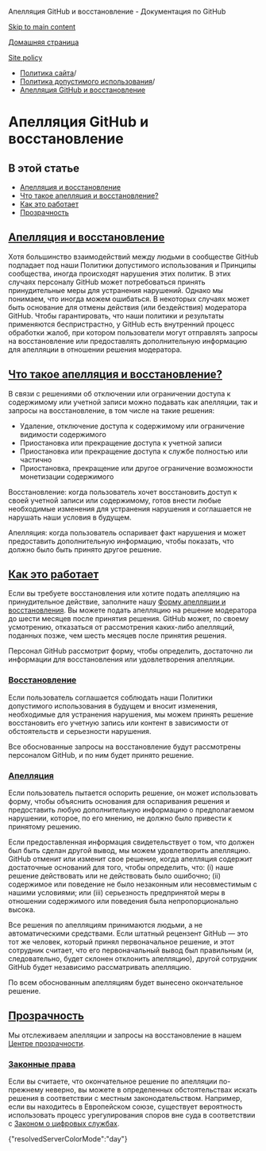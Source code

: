 Апелляция GitHub и восстановление - Документация по GitHub

[Skip to main content](#main-content)

[Домашняя страница](/ru)

[Site policy](/ru/site-policy)

* [Политика сайта](/ru/site-policy)/
* [Политика допустимого использования](/ru/site-policy/acceptable-use-policies)/
* [Апелляция GitHub и восстановление](/ru/site-policy/acceptable-use-policies/github-appeal-and-reinstatement)

Апелляция GitHub и восстановление
==========

В этой статье
----------

* [Апелляция и восстановление](#appeal-and-reinstatement)
* [Что такое апелляция и восстановление?](#what-are-appeals-and-reinstatements)
* [Как это работает](#how-this-works)
* [Прозрачность](#transparency)

[Апелляция и восстановление](#appeal-and-reinstatement)
----------

Хотя большинство взаимодействий между людьми в сообществе GitHub подпадает под наши Политики допустимого использования и Принципы сообщества, иногда происходят нарушения этих политик. В этих случаях персоналу GitHub может потребоваться принять принудительные меры для устранения нарушений. Однако мы понимаем, что иногда можем ошибаться. В некоторых случаях может быть основание для отмены действия (или бездействия) модератора GitHub. Чтобы гарантировать, что наши политики и результаты применяются беспристрастно, у GitHub есть внутренний процесс обработки жалоб, при котором пользователи могут отправлять запросы на восстановление или предоставлять дополнительную информацию для апелляции в отношении решения модератора.

[Что такое апелляция и восстановление?](#what-are-appeals-and-reinstatements)
----------

В связи с решениями об отключении или ограничении доступа к содержимому или учетной записи можно подавать как апелляции, так и запросы на восстановление, в том числе на такие решения:

* Удаление, отключение доступа к содержимому или ограничение видимости содержимого
* Приостановка или прекращение доступа к учетной записи
* Приостановка или прекращение доступа к службе полностью или частично
* Приостановка, прекращение или другое ограничение возможности монетизации содержимого

Восстановление: когда пользователь хочет восстановить доступ к своей учетной записи или содержимому, готов внести любые необходимые изменения для устранения нарушения и соглашается не нарушать наши условия в будущем.

Апелляция: когда пользователь оспаривает факт нарушения и может предоставить дополнительную информацию, чтобы показать, что должно было быть принято другое решение.

[Как это работает](#how-this-works)
----------

Если вы требуете восстановления или хотите подать апелляцию на принудительное действие, заполните нашу [Форму апелляции и восстановления](https://support.github.com/contact/reinstatement). Вы можете подать апелляцию на решение модератора до шести месяцев после принятия решения. GitHub может, по своему усмотрению, отказаться от рассмотрения каких-либо апелляций, поданных позже, чем шесть месяцев после принятия решения.

Персонал GitHub рассмотрит форму, чтобы определить, достаточно ли информации для восстановления или удовлетворения апелляции.

### [Восстановление](#reinstatements) ###

Если пользователь соглашается соблюдать наши Политики допустимого использования в будущем и вносит изменения, необходимые для устранения нарушения, мы можем принять решение восстановить его учетную запись или контент в зависимости от обстоятельств и серьезности нарушения.

Все обоснованные запросы на восстановление будут рассмотрены персоналом GitHub, и по ним будет принято решение.

### [Апелляция](#appeals) ###

Если пользователь пытается оспорить решение, он может использовать форму, чтобы объяснить основания для оспаривания решения и предоставить любую дополнительную информацию о предполагаемом нарушении, которое, по его мнению, не должно было привести к принятому решению.

Если предоставленная информация свидетельствует о том, что должен был быть сделан другой вывод, мы можем удовлетворить апелляцию. GitHub отменит или изменит свое решение, когда апелляция содержит достаточные оснований для того, чтобы определить, что: (i) наше решение действовать или не действовать было ошибочно; (ii) содержимое или поведение не было незаконным или несовместимым с нашими условиями; или (iii) серьезность предпринятой меры в отношении содержимого или поведения была непропорционально высока.

Все решения по апелляциям принимаются людьми, а не автоматическими средствами. Если штатный рецензент GitHub — это тот же человек, который принял первоначальное решение, и этот сотрудник считает, что его первоначальный вывод был правильным (и, следовательно, будет склонен отклонить апелляцию), другой сотрудник GitHub будет независимо рассматривать апелляцию.

По всем обоснованным апелляциям будет вынесено окончательное решение.

[Прозрачность](#transparency)
----------

Мы отслеживаем апелляции и запросы на восстановление в нашем [Центре прозрачности](https://transparencycenter.github.com/appeals/).

### [Законные права](#legal-rights) ###

Если вы считаете, что окончательное решение по апелляции по-прежнему неверно, вы можете в определенных обстоятельствах искать решения в соответствии с местным законодательством. Например, если вы находитесь в Европейском союзе, существует вероятность использовать процесс урегулирования споров вне суда в соответствии с [Законом о цифровых службах](https://eur-lex.europa.eu/eli/reg/2022/2065/oj#d1e2819-1-1).

{"resolvedServerColorMode":"day"}
